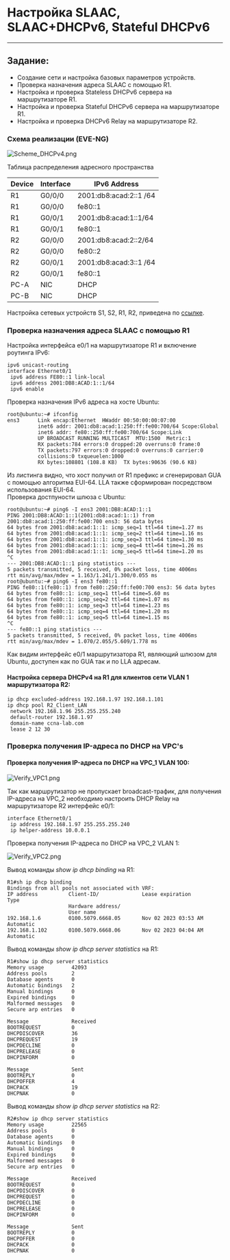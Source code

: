 # Настройка SLAAC, SLAAC+DHCPv6, Stateful DHCPv6

----

## Задание:

* Создание сети и настройка базовых параметров устройств.
* Проверка назначения адреса SLAAC с помощью R1.
* Настройка и проверка Stateless DHCPv6 сервера на маршрутизаторе R1.
* Настройка и проверка Stateful DHCPv6 сервера на маршрутизаторе R1.
* Настройка и проверка DHCPv6 Relay на маршрутизаторе R2.
 


### Схема реализации (EVE-NG)

![Scheme_DHCPv4.png](img%2FScheme_DHCPv4.png)

Таблица распределения адресного пространства 

| **Device** | **Interface** | **IPv6 Address**       |
|------------|---------------|------------------------|
| R1         | G0/0/0        | 2001:db8:acad:2::1 /64 |
| R1         | G0/0/0        | fe80::1                |
| R1         | G0/0/1        | 2001:db8:acad:1::1/64  |
| R1         | G0/0/1        | fe80::1                |
| R2         | G0/0/0        | 2001:db8:acad:2::2/64  |
| R2         | G0/0/0        | fe80::2                |
| R2         | G0/0/1        | 2001:db8:acad:3::1 /64 |
| R2         | G0/0/1        | fe80::1                |
| PC-A       | NIC           | DHCP                   |
| PC-B       | NIC           | DHCP                   |



Настройка сетевых устройств S1, S2, R1, R2, приведена по [ссылке](Configs%2Freadme.md).


### Проверка назначения адреса SLAAC с помощью R1

Настройка интерфейса e0/1 на маршрутизаторе R1 и включение роутинга IPv6:

```
ipv6 unicast-routing
interface Ethernet0/1
 ipv6 address FE80::1 link-local
 ipv6 address 2001:DB8:ACAD:1::1/64
 ipv6 enable
```

Проверка назначения IPv6 адреса на хосте Ubuntu:

```
root@ubuntu:~# ifconfig
ens3      Link encap:Ethernet  HWaddr 00:50:00:00:07:00
          inet6 addr: 2001:db8:acad:1:250:ff:fe00:700/64 Scope:Global
          inet6 addr: fe80::250:ff:fe00:700/64 Scope:Link
          UP BROADCAST RUNNING MULTICAST  MTU:1500  Metric:1
          RX packets:784 errors:0 dropped:20 overruns:0 frame:0
          TX packets:797 errors:0 dropped:0 overruns:0 carrier:0
          collisions:0 txqueuelen:1000
          RX bytes:108801 (108.8 KB)  TX bytes:90636 (90.6 KB)
```

Из листинга видно, что хост получил от R1 префикс и сгенерировал GUA с помощью алгоритма EUI-64. LLA также
сформирован посредством использования EUI-64.\
Проверка достпуности шлюза с Ubuntu:

```
root@ubuntu:~# ping6 -I ens3 2001:DB8:ACAD:1::1
PING 2001:DB8:ACAD:1::1(2001:db8:acad:1::1) from 2001:db8:acad:1:250:ff:fe00:700 ens3: 56 data bytes
64 bytes from 2001:db8:acad:1::1: icmp_seq=1 ttl=64 time=1.27 ms
64 bytes from 2001:db8:acad:1::1: icmp_seq=2 ttl=64 time=1.16 ms
64 bytes from 2001:db8:acad:1::1: icmp_seq=3 ttl=64 time=1.30 ms
64 bytes from 2001:db8:acad:1::1: icmp_seq=4 ttl=64 time=1.26 ms
64 bytes from 2001:db8:acad:1::1: icmp_seq=5 ttl=64 time=1.20 ms
^C
--- 2001:DB8:ACAD:1::1 ping statistics ---
5 packets transmitted, 5 received, 0% packet loss, time 4006ms
rtt min/avg/max/mdev = 1.163/1.241/1.300/0.055 ms
root@ubuntu:~# ping6 -I ens3 fe80::1
PING fe80::1(fe80::1) from fe80::250:ff:fe00:700 ens3: 56 data bytes
64 bytes from fe80::1: icmp_seq=1 ttl=64 time=5.60 ms
64 bytes from fe80::1: icmp_seq=2 ttl=64 time=1.07 ms
64 bytes from fe80::1: icmp_seq=3 ttl=64 time=1.23 ms
64 bytes from fe80::1: icmp_seq=4 ttl=64 time=1.20 ms
64 bytes from fe80::1: icmp_seq=5 ttl=64 time=1.15 ms
^C
--- fe80::1 ping statistics ---
5 packets transmitted, 5 received, 0% packet loss, time 4006ms
rtt min/avg/max/mdev = 1.070/2.055/5.609/1.778 ms
```

Как видим интерфейс e0/1 маршрутизатора R1, являющий шлюзом для Ubuntu, доступен как по GUA так и по LLA адресам.

#### Настройка сервера DHCPv4 на R1 для клиентов сети VLAN 1 маршрутизатора R2:

```
ip dhcp excluded-address 192.168.1.97 192.168.1.101
ip dhcp pool R2_Client_LAN
 network 192.168.1.96 255.255.255.240
 default-router 192.168.1.97
 domain-name ccna-lab.com
 lease 2 12 30
```


### Проверка получения IP-адреса по DHCP на VPC's

#### Проверка получения IP-адреса по DHCP на VPC_1 VLAN 100:

![Verify_VPC1.png](img%2FVerify_VPC1.png)

Так как маршрутизатор не пропускает broadcast-трафик, для получения IP-адреса на VPC_2 необходимо
настроить DHCP Relay на маршрутизаторе R2 интерфейс e0/1:

```
interface Ethernet0/1
 ip address 192.168.1.97 255.255.255.240
 ip helper-address 10.0.0.1
```

Проверка получения IP-адреса по DHCP на VPC_2 VLAN 1:

![Verify_VPC2.png](img%2FVerify_VPC2.png)

Вывод команды *show ip dhcp binding* на R1:

```
R1#sh ip dhcp binding
Bindings from all pools not associated with VRF:
IP address          Client-ID/              Lease expiration        Type
                    Hardware address/
                    User name
192.168.1.6         0100.5079.6668.05       Nov 02 2023 03:53 AM    Automatic
192.168.1.102       0100.5079.6668.06       Nov 02 2023 04:04 AM    Automatic
```
Вывод команды *show ip dhcp server statistics* на R1:

```
R1#show ip dhcp server statistics
Memory usage         42093
Address pools        2
Database agents      0
Automatic bindings   2
Manual bindings      0
Expired bindings     0
Malformed messages   0
Secure arp entries   0

Message              Received
BOOTREQUEST          0
DHCPDISCOVER         36
DHCPREQUEST          19
DHCPDECLINE          0
DHCPRELEASE          0
DHCPINFORM           0

Message              Sent
BOOTREPLY            0
DHCPOFFER            4
DHCPACK              19
DHCPNAK              0
```

Вывод команды *show ip dhcp server statistics* на R2:

```
R2#show ip dhcp server statistics
Memory usage         22565
Address pools        0
Database agents      0
Automatic bindings   0
Manual bindings      0
Expired bindings     0
Malformed messages   0
Secure arp entries   0

Message              Received
BOOTREQUEST          0
DHCPDISCOVER         0
DHCPREQUEST          0
DHCPDECLINE          0
DHCPRELEASE          0
DHCPINFORM           0

Message              Sent
BOOTREPLY            0
DHCPOFFER            0
DHCPACK              0
DHCPNAK              0

```